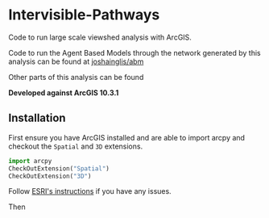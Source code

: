 # Intervisible-Pathways
Code to run large scale viewshed analysis with ArcGIS.

Code to run the Agent Based Models through the network generated by this analysis can be found at [joshainglis/abm](https://github.com/joshainglis/abm)


Other parts of this analysis can be found 

__Developed against ArcGIS 10.3.1__

## Installation
First ensure you have ArcGIS installed and are able to import arcpy and checkout the `Spatial` and `3D` extensions.

```python
import arcpy
CheckOutExtension("Spatial")
CheckOutExtension("3D")
```

Follow [ESRI's instructions](http://desktop.arcgis.com/en/arcmap/10.3/analyze/python/importing-arcpy.htm) 
if you have any issues.

Then 
